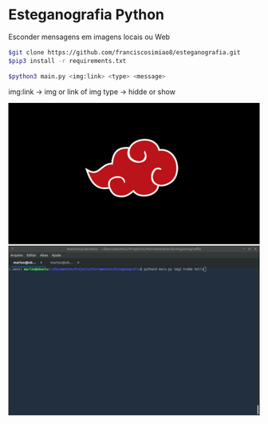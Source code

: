 # Esteganografia Python
Esconder mensagens em imagens locais ou Web



```bash
$git clone https://github.com/franciscosimiao8/esteganografia.git
$pip3 install -r requirements.txt
```


```bash
$python3 main.py <img:link> <type> <message>
```
  
  img:link -> img or link of img
  type -> hidde or show

![Test Image 1](akatsuki.png)
![Test Image 1](https://github.com/franciscosimiao8/esteganografia/blob/master/libs/Captura%20de%20tela%202020-09-21%2017:40:27.png)
